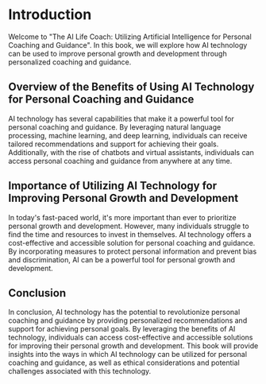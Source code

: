 Introduction
============

Welcome to "The AI Life Coach: Utilizing Artificial Intelligence for Personal Coaching and Guidance". In this book, we will explore how AI technology can be used to improve personal growth and development through personalized coaching and guidance.

Overview of the Benefits of Using AI Technology for Personal Coaching and Guidance
----------------------------------------------------------------------------------

AI technology has several capabilities that make it a powerful tool for personal coaching and guidance. By leveraging natural language processing, machine learning, and deep learning, individuals can receive tailored recommendations and support for achieving their goals. Additionally, with the rise of chatbots and virtual assistants, individuals can access personal coaching and guidance from anywhere at any time.

Importance of Utilizing AI Technology for Improving Personal Growth and Development
-----------------------------------------------------------------------------------

In today's fast-paced world, it's more important than ever to prioritize personal growth and development. However, many individuals struggle to find the time and resources to invest in themselves. AI technology offers a cost-effective and accessible solution for personal coaching and guidance. By incorporating measures to protect personal information and prevent bias and discrimination, AI can be a powerful tool for personal growth and development.

Conclusion
----------

In conclusion, AI technology has the potential to revolutionize personal coaching and guidance by providing personalized recommendations and support for achieving personal goals. By leveraging the benefits of AI technology, individuals can access cost-effective and accessible solutions for improving their personal growth and development. This book will provide insights into the ways in which AI technology can be utilized for personal coaching and guidance, as well as ethical considerations and potential challenges associated with this technology.
